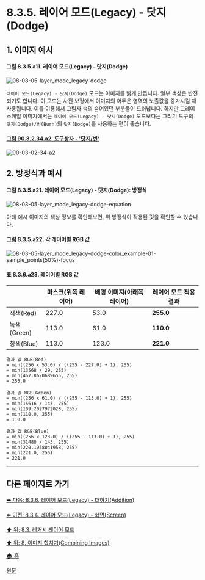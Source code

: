 # 8.3.5. 레이어 모드(Legacy) - 닷지(Dodge)
## 1. 이미지 예시
#### 그림 8.3.5.a11. 레이어 모드(Legacy) - 닷지(Dodge)
![08-03-05-layer_mode_legacy-dodge](https://github.com/wonder13662/gimp/assets/15767104/49d9d0a1-03e4-4f36-8430-c9f44f2f1d31)

`레이어 모드(Legacy) - 닷지(Dodge)` 모드는 이미지를 밝게 만듭니다. 일부 색상은 반전되기도 합니다. 이 모드는 사진 보정에서 이미지의 어두운 영역의 노출값을 증가시킬 때 사용됩니다. 이를 이용해서 그림자 속의 숨어있던 부분들이 드러납니다. 하지만 그레이스케일 이미지에서는 `레이어 모드(Legacy) - 닷지(Dodge)` 모드보다는 그리기 도구의 `닷지(Dodge)/번(Burn)`의 `닷지(Dodge)`를 사용하는 편이 좋습니다.

<a id="90-03-02-34-a2"></a>

#### [그림 90.3.2.34.a2. 도구상자 - '닷지/번'](./90-03-02-34-dodge_burn.md#90-03-02-34-a2)
![90-03-02-34-a2](https://github.com/wonder13662/gimp/assets/15767104/f602486b-595d-4b15-ba4c-826982b153ce)

## 2. 방정식과 예시
#### 그림 8.3.5.a21. 레이어 모드(Legacy) - 닷지(Dodge): 방정식
![08-03-05-layer_mode_legacy-dodge-equation](https://github.com/wonder13662/gimp/assets/15767104/15a5222b-4e8e-4a26-bca0-faacc69e0eb1)

아래 예시 이미지의 색상 정보를 확인해보면, 위 방정식이 적용된 것을 확인할 수 있습니다.

#### 그림 8.3.5.a22. 각 레이어별 RGB 값
![08-03-05-layer_mode_legacy-dodge-color_example-01-sample_points(50%)-focus](https://github.com/wonder13662/gimp/assets/15767104/20c40ba8-aa1e-470a-b418-dd60a24d1f5c)

#### 표 8.3.6.a23. 레이어별 RGB 값

||마스크(위쪽 레이어)|배경 이미지(아래쪽 레이어)|레이어 모드 적용 결과|
|---|---|---|---|
|적색(Red)|227.0|53.0|**255.0**|
|녹색(Green)|113.0|61.0|**110.0**|
|청색(Blue)|113.0|123.0|**221.0**|

```
결과 값 RGB(Red)
= min((256 x 53.0) / ((255 - 227.0) + 1), 255)
= min(13568 / 29, 255)
= min(467.8620689655, 255)
= 255.0

결과 값 RGB(Green)
= min((256 x 61.0) / ((255 - 113.0) + 1), 255)
= min(15616 / 143, 255)
= min(109.2027972028, 255)
= min(110.0, 255)
= 110.0

결과 값 RGB(Blue)
= min((256 x 123.0) / ((255 - 113.0) + 1), 255)
= min(31488 / 143, 255)
= min(220.1958041958, 255)
= min(221.0, 255)
= 221.0
```

***

## 다른 페이지로 가기
[➡️ 다음: 8.3.6. 레이어 모드(Legacy) - 더하기(Addition)](./08-03-06-lighten_layer_mode-addition.md)

[⬅️ 이전: 8.3.4. 레이어 모드(Legacy) - 화면(Screen)](./08-03-04-lighten_layer_mode-screen.md)

[⬆️ 위: 8.3. 레거시 레이어 모드](./08-03-00-legacy-layer-modes.md)

[⬆️ 위: 8. 이미지 합치기(Combining Images)](./08-00-combining-images.md)

[🏠 홈](./00-home.md)

[원문](https://docs.gimp.org/2.10/ko/gimp-concepts-layer-modes-legacy.html)
